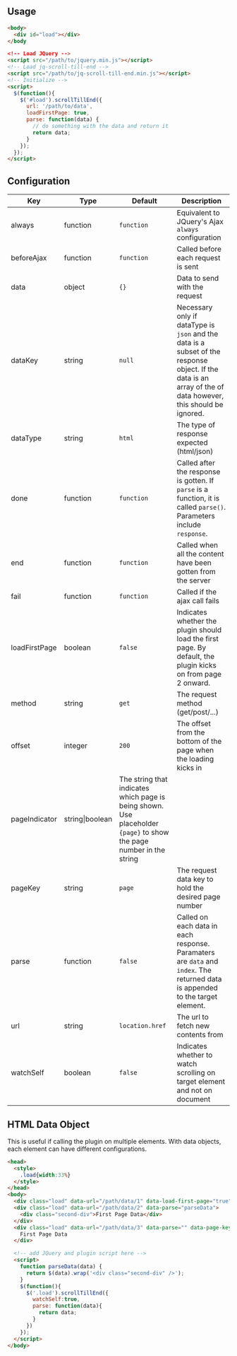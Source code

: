 ## Usage

```html
<body>
  <div id="load"></div>
</body

<!-- Load JQuery -->
<script src="/path/to/jquery.min.js"></script>
<!-- Load jq-scroll-till-end -->
<script src="/path/to/jq-scroll-till-end.min.js"></script>
<!-- Initialize -->
<script>
  $(function(){
    $('#load').scrollTillEnd({
      url: '/path/to/data',
      loadFirstPage: true,
      parse: function(data) {
        // do something with the data and return it
        return data;
      }
    });
  });
</script>
```

## Configuration

Key|Type|Default|Description
---|----|-------|-----------
always|function|`function`|Equivalent to JQuery's Ajax `always` configuration
beforeAjax|function|`function`|Called before each request is sent
data|object|`{}`|Data to send with the request
dataKey|string|`null`|Necessary only if dataType is `json` and the data is a subset of the response object. If the data is an array of the of data however, this should be ignored.
dataType|string|`html`|The type of response expected (html/json)
done|function|`function`|Called after the response is gotten. If `parse` is a function, it is called `parse()`. Parameters include `response`.
end|function|`function`|Called when all the content have been gotten from the server
fail|function|`function`|Called if the ajax call fails
loadFirstPage|boolean|`false`|Indicates whether the plugin should load the first page. By default, the plugin kicks on from page 2 onward.
method|string|`get`|The request method (get/post/...)
offset|integer|`200`|The offset from the bottom of the page when the loading kicks in
pageIndicator|string\|boolean|The string that indicates which page is being shown. Use placeholder `{page}` to show the page number in the string
pageKey|string|`page`|The request data key to hold the desired page number
parse|function|`false`|Called on each data in each response. Paramaters are `data` and `index`. The returned data is appended to the target element.
url|string|`location.href`|The url to fetch new contents from
watchSelf|boolean|`false`|Indicates whether to watch scrolling on target element and not on document

## HTML Data Object

This is useful if calling the plugin on multiple elements. With data objects, each element can have different configurations.

```html
<head>
  <style>
    .load{width:33%}
  </style>
</head>
<body>
  <div class="load" data-url="/path/data/1" data-load-first-page="true"></div>
  <div class="load" data-url="/path/data/2" data-parse="parseData">
    <div class="second-div">First Page Data</div>
  </div>
  <div class="load" data-url="/path/data/3" data-parse="" data-page-key="target_page">
    First Page Data
  </div>

  <!-- add JQuery and plugin script here -->
  <script>
    function parseData(data) {
      return $(data).wrap('<div class="second-div" />');
    }
    $(function(){
      $('.load').scrollTillEnd({
        watchSelf:true,
        parse: function(data){
          return data;
        }
      })
    });
  </script>
</body>
```

